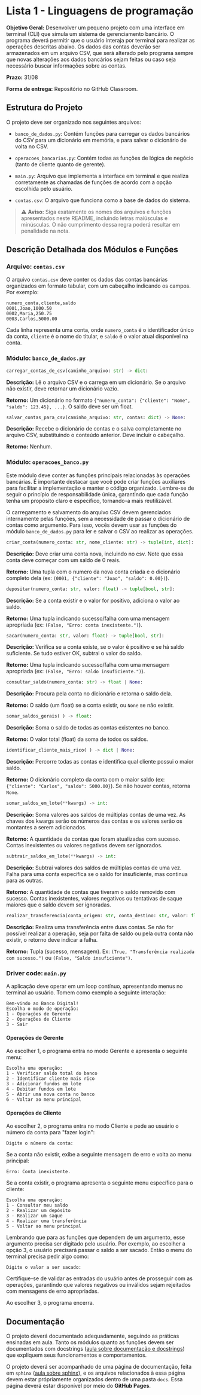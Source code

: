 # Lista 1 - Linguagens de programação

**Objetivo Geral:** Desenvolver um pequeno projeto com uma interface em terminal (CLI) que simula um sistema de gerenciamento bancário. O programa deverá permitir que o usuário interaja por terminal para realizar as operações descritas abaixo. Os dados das contas deverão ser armazenados em um arquivo CSV, que será alterado pelo programa sempre que novas alterações aos dados bancários sejam feitas ou caso seja necessário buscar informações sobre as contas.

**Prazo:** 31/08

**Forma de entrega:** Repositório no GitHub Classroom.

## Estrutura do Projeto

O projeto deve ser organizado nos seguintes arquivos:

- `banco_de_dados.py`: Contém funções para carregar os dados bancários do CSV para um dicionário em memória, e para salvar o dicionário de volta no CSV.

- `operacoes_bancarias.py`: Contém todas as funções de lógica de negócio (tanto de cliente quanto de gerente).

- `main.py`: Arquivo que implementa a interface em terminal e que realiza corretamente as chamadas de funções de acordo com a opção escolhida pelo usuário.

- `contas.csv`: O arquivo que funciona como a base de dados do sistema.

> ⚠️ **Aviso:** Siga exatamente os nomes dos arquivos e funções apresentados neste README, incluindo letras maiúsculas e minúsculas. O não cumprimento dessa regra poderá resultar em penalidade na nota.

## Descrição Detalhada dos Módulos e Funções

### Arquivo: `contas.csv`

O arquivo `contas.csv` deve conter os dados das contas bancárias organizados em formato tabular, com um cabeçalho indicando os campos. Por exemplo:

```
numero_conta,cliente,saldo
0001,Joao,1000.50
0002,Maria,250.75
0003,Carlos,5000.00
```

Cada linha representa uma conta, onde `numero_conta` é o identificador único da conta, `cliente` é o nome do titular, e `saldo` é o valor atual disponível na conta.

### Módulo: `banco_de_dados.py`

```py
carregar_contas_de_csv(caminho_arquivo: str) -> dict:
```
**Descrição:** Lê o arquivo CSV e o carrega em um dicionário. Se o arquivo não existir, deve retornar um dicionário vazio.

**Retorno:** Um dicionário no formato `{"numero_conta": {"cliente": "Nome", "saldo": 123.45}, ...}`. O saldo deve ser um float.

```py
salvar_contas_para_csv(caminho_arquivo: str, contas: dict) -> None:
```
**Descrição:** Recebe o dicionário de contas e o salva completamente no arquivo CSV, substituindo o conteúdo anterior. Deve incluir o cabeçalho.

**Retorno:** Nenhum.
### Módulo: `operacoes_banco.py`

Este módulo deve conter as funções principais relacionadas às operações bancárias. É importante destacar que você pode criar funções auxiliares para facilitar a implementação e manter o código organizado. Lembre-se de seguir o princípio de responsabilidade única, garantindo que cada função tenha um propósito claro e específico, tornando-a mais reutilizável.

O carregamento e salvamento do arquivo CSV devem gerenciados internamente pelas funções, sem a necessidade de passar o dicionário de contas como argumento. Para isso, vocês devem usar as funções do módulo `banco_de_dados.py` para ler e salvar o CSV ao realizar as operações.
 
```py
criar_conta(numero_conta: str, nome_cliente: str) -> tuple[int, dict]:
```
**Descrição:** Deve criar uma conta nova, incluindo no csv. Note que essa conta deve começar com um saldo de 0 reais.

**Retorno:** Uma tupla com o numero da nova conta criada e o dicionário completo dela (ex: `(0001, {"cliente": "Joao", "saldo": 0.00})`).

```py
depositar(numero_conta: str, valor: float) -> tuple[bool, str]:
```
**Descrição:** Se a conta existir e o valor for positivo, adiciona o valor ao saldo.

**Retorno:** Uma tupla indicando sucesso/falha com uma mensagem apropriada (ex: `(False, "Erro: conta inexistente.")`).

```py
sacar(numero_conta: str, valor: float) -> tuple[bool, str]:
```
**Descrição:** Verifica se a conta existe, se o valor é positivo e se há saldo suficiente. Se tudo estiver OK, subtrai o valor do saldo.

**Retorno:** Uma tupla indicando sucesso/falha com uma mensagem apropriada (ex: `(False, "Erro: saldo insuficiente.")`).

```py
consultar_saldo(numero_conta: str) -> float | None:
```
**Descrição:** Procura pela conta no dicionário e retorna o saldo dela.

**Retorno:** O saldo (um float) se a conta existir, ou `None` se não existir.

```py
somar_saldos_gerais( ) -> float:
```
**Descrição:** Soma o saldo de todas as contas existentes no banco.

**Retorno:** O valor total (float) da soma de todos os saldos.

```py
identificar_cliente_mais_rico( ) -> dict | None:
```
**Descrição:** Percorre todas as contas e identifica qual cliente possui o maior saldo.

**Retorno:** O dicionário completo da conta com o maior saldo (ex: `{"cliente": "Carlos", "saldo": 5000.00}`). Se não houver contas, retorna `None`.

```py
somar_saldos_em_lote(**kwargs) -> int:
```
**Descrição:** Soma valores aos saldos de múltiplas contas de uma vez. As chaves dos kwargs serão os números das contas e os valores serão os montantes a serem adicionados.

**Retorno:** A quantidade de contas que foram atualizadas com sucesso. Contas inexistentes ou valores negativos devem ser ignorados.

```py
subtrair_saldos_em_lote(**kwargs) -> int:
```
**Descrição:** Subtrai valores dos saldos de múltiplas contas de uma vez. Falha para uma conta específica se o saldo for insuficiente, mas continua para as outras.

**Retorno:** A quantidade de contas que tiveram o saldo removido com sucesso. Contas inexistentes, valores negativos ou tentativas de saque maiores que o saldo devem ser ignoradas.

```py
realizar_transferencia(conta_origem: str, conta_destino: str, valor: float) -> tuple[bool, str]:
```
**Descrição:** Realiza uma transferência entre duas contas. Se não for possível realizar a operação, seja por falta de saldo ou pela outra conta não existir, o retorno deve indicar a falha.

**Retorno:** Tupla (sucesso, mensagem). Ex: `(True, "Transferência realizada com sucesso.")` ou `(False, "Saldo insuficiente")`.

### Driver code: `main.py`

A aplicação deve operar em um loop contínuo, apresentando menus no terminal ao usuário. Tomem como exemplo a seguinte interação:

```
Bem-vindo ao Banco Digital!
Escolha o modo de operação:
1 - Operações de Gerente
2 - Operações de Cliente
3 - Sair
```

#### Operações de Gerente

Ao escolher 1, o programa entra no modo Gerente e apresenta o seguinte menu:

```
Escolha uma operação:
1 - Verificar saldo total do banco
2 - Identificar cliente mais rico
3 - Adicionar fundos em lote
4 - Debitar fundos em lote
5 - Abrir uma nova conta no banco
6 - Voltar ao menu principal
```

#### Operações de Cliente

Ao escolher 2, o programa entra no modo Cliente e pede ao usuário o número da conta para "fazer login":

```
Digite o número da conta:
```

Se a conta não existir, exibe a seguinte mensagem de erro e volta ao menu principal:

```
Erro: Conta inexistente.
```

Se a conta existir, o programa apresenta o seguinte menu específico para o cliente:

```
Escolha uma operação:
1 - Consultar meu saldo
2 - Realizar um depósito
3 - Realizar um saque
4 - Realizar uma transferência
5 - Voltar ao menu principal
```

Lembrando que para as funções que dependem de um argumento, esse argumento precisa ser digitado pelo usuário. Por exemplo, ao escolher a opção 3, o usuário precisará passar o saldo a ser sacado. Então o menu do terminal precisa pedir algo como:

```
Digite o valor a ser sacado:
```

Certifique-se de validar as entradas do usuário antes de prosseguir com as operações, garantindo que valores negativos ou inválidos sejam rejeitados com mensagens de erro apropriadas.

Ao escolher 3, o programa encerra.



## Documentação

O projeto deverá documentado adequadamente, seguindo as práticas ensinadas em aula. Tanto os módulos quanto as funções devem ser documentados com docstrings ([aula sobre documentação e docstrings](https://github.com/matwerner/fgv-lp/blob/0bb5a6549623de7ece087a1d8f0e0ffab1809596/2025_2/aulas/Semana%203%20-%20Documentacao%20%26%20Type%20Hint/10_documentacao.md)) que expliquem seus funcionamentos e comportamentos. 

O projeto deverá ser acompanhado de uma página de documentação, feita em `sphinx` ([aula sobre sphinx](https://github.com/matwerner/fgv-lp/blob/0bb5a6549623de7ece087a1d8f0e0ffab1809596/2024_2/aulas/Semana%205%20-%20Sphinx%20%26%20Programa%C3%A7%C3%A3o%20Funcional/18_documentacao_projeto.md)), e os arquivos relacionados à essa página devem estar própriamente organizados dentro de uma pasta `docs`. Essa página deverá estar disponível por meio do **GitHub Pages**.
